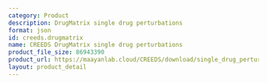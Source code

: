 ```yaml
---
category: Product
description: DrugMatrix single drug perturbations
format: json
id: creeds.drugmatrix
name: CREEDS DrugMatrix single drug perturbations
product_file_size: 86943390
product_url: https://maayanlab.cloud/CREEDS/download/single_drug_perturbations-DM.json
layout: product_detail
---
```

